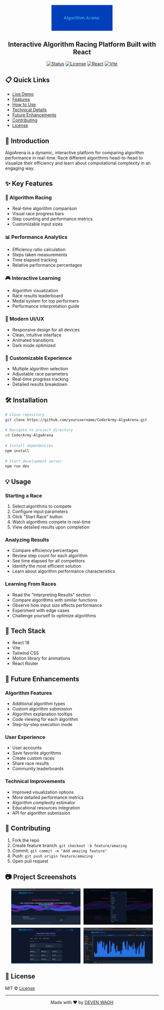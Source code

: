 <div align="center">
  <img src="./public/logo.png" alt="Algorithm Arena Logo" width="200">

  <h2>Interactive Algorithm Racing Platform Built with React</h2>

[![Status](https://img.shields.io/badge/status-active-success.svg)]()
[![License](https://img.shields.io/badge/license-MIT-blue.svg)](/LICENSE)
[![React](https://img.shields.io/badge/React-18-blue.svg)]()
[![Vite](https://img.shields.io/badge/Vite-4-brightgreen.svg)]()

</div>

## 📋 Quick Links

- [Live Demo](https://coder-army-algo-arena.vercel.app/)
- [Features](#features)
- [How to Use](#how-to-use)
- [Technical Details](#technical-details)
- [Future Enhancements](#future-enhancements)
- [Contributing](#contributing)
- [License](#license)

## 🚀 Introduction

AlgoArena is a dynamic, interactive platform for comparing algorithm performance in real-time. Race different algorithms head-to-head to visualize their efficiency and learn about computational complexity in an engaging way.

## ✨ Key Features

### 🏁 Algorithm Racing

- Real-time algorithm comparison
- Visual race progress bars
- Step counting and performance metrics
- Customizable input sizes

### 📊 Performance Analytics

- Efficiency ratio calculation
- Steps taken measurements
- Time elapsed tracking
- Relative performance percentages

### 🎮 Interactive Learning

- Algorithm visualization
- Race results leaderboard
- Medal system for top performers
- Performance interpretation guide

### 📱 Modern UI/UX

- Responsive design for all devices
- Clean, intuitive interface
- Animated transitions
- Dark mode optimized

### 🧩 Customizable Experience

- Multiple algorithm selection
- Adjustable race parameters
- Real-time progress tracking
- Detailed results breakdown

## 🛠️ Installation

```bash
# Clone repository
git clone https://github.com/yourusername/CoderArmy-AlgoArena.git

# Navigate to project directory
cd CoderArmy-AlgoArena

# Install dependencies
npm install

# Start development server
npm run dev
```

## 💡 Usage

### Starting a Race

1. Select algorithms to compete
2. Configure input parameters
3. Click "Start Race" button
4. Watch algorithms compete in real-time
5. View detailed results upon completion

### Analyzing Results

- Compare efficiency percentages
- Review step count for each algorithm
- See time elapsed for all competitors
- Identify the most efficient solution
- Learn about algorithm performance characteristics

### Learning From Races

- Read the "Interpreting Results" section
- Compare algorithms with similar functions
- Observe how input size affects performance
- Experiment with edge cases
- Challenge yourself to optimize algorithms

## 🔧 Tech Stack

- React 18
- Vite
- Tailwind CSS
- Motion library for animations
- React Router

## 🔮 Future Enhancements

### Algorithm Features

- Additional algorithm types
- Custom algorithm submission
- Algorithm explanation tooltips
- Code viewing for each algorithm
- Step-by-step execution mode

### User Experience

- User accounts
- Save favorite algorithms
- Create custom races
- Share race results
- Community leaderboards

### Technical Improvements

- Improved visualization options
- More detailed performance metrics
- Algorithm complexity estimator
- Educational resources integration
- API for algorithm submission

## 🤝 Contributing

1. Fork the repo
2. Create feature branch: `git checkout -b feature/amazing`
3. Commit: `git commit -m "Add amazing feature"`
4. Push: `git push origin feature/amazing`
5. Open pull request

## 📷 Project Screenshots

<div align="center">
  <div style="display: flex; flex-wrap: wrap; gap: 10px; justify-content: center;">
    <img src="./public/img1.png" alt="Screenshot 1" width="45%" />
    <img src="./public/img2.png" alt="Screenshot 2" width="45%" />
    <img src="./public/img3.png" alt="Screenshot 3" width="45%" />
    <img src="./public/img4.png" alt="Screenshot 4" width="45%" />
  </div>
</div>

## 📄 License

MIT © [License](./LICENSE)

---

<div align="center">
  Made with ❤️ by <a href="https://github.com/DEVENWAGH">DEVEN WAGH</a>
</div>

